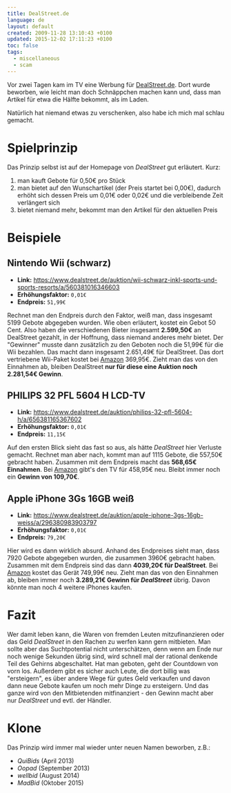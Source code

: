 ```yaml
---
title: DealStreet.de
language: de
layout: default
created: 2009-11-28 13:10:43 +0100
updated: 2015-12-02 17:11:23 +0100
toc: false
tags:
  - miscellaneous
  - scam
---
```

Vor zwei Tagen kam im TV eine Werbung für [DealStreet.de](http://www.dealstreet.de/). Dort wurde beworben, wie leicht
man doch Schnäppchen machen kann und, dass man Artikel für etwa die Hälfte bekommt, als im Laden.

Natürlich hat niemand etwas zu verschenken, also habe ich mich mal schlau gemacht.


Spielprinzip
============

Das Prinzip selbst ist auf der Homepage von *DealStreet* gut erläutert. Kurz:

1. man kauft Gebote für 0,50€ pro Stück
1. man bietet auf den Wunschartikel (der Preis startet bei 0,00€), dadurch erhöht sich dessen Preis um 0,01€ oder 0,02€
   und die verbleibende Zeit verlängert sich
1. bietet niemand mehr, bekommt man den Artikel für den aktuellen Preis


Beispiele
=========

Nintendo Wii (schwarz)
----------------------

* **Link:** <https://www.dealstreet.de/auktion/wii-schwarz-inkl-sports-und-sports-resorts/a/560381016346603>
* **Erhöhungsfaktor:** `0,01€`
* **Endpreis:** `51,99€`

Rechnet man den Endpreis durch den Faktor, weiß man, dass insgesamt 5199 Gebote abgegeben wurden. Wie oben erläutert,
kostet ein Gebot 50 Cent. Also haben die verschiedenen Bieter insgesamt **2.599,50€** an DealStreet gezahlt, in der
Hoffnung, dass niemand anderes mehr bietet. Der "Gewinner" musste dann zusätzlich zu den Geboten noch die 51,99€ für
die Wii bezahlen. Das macht dann insgesamt 2.651,49€ für DealStreet. Das dort vertriebene Wii-Paket kostet bei
[Amazon](http://www.amazon.de/dp/B002TLTBM6/) 369,95€. Zieht man das von den Einnahmen ab, bleiben DealStreet **nur für
diese eine Auktion noch 2.281,54€ Gewinn**.


PHILIPS 32 PFL 5604 H LCD-TV
----------------------------

* **Link:** <https://www.dealstreet.de/auktion/philips-32-pfl-5604-h/a/656381165367602>
* **Erhöhungsfaktor:** `0,01€`
* **Endpreis:** `11,15€`

Auf den ersten Blick sieht das fast so aus, als hätte *DealStreet* hier Verluste gemacht. Rechnet man aber nach, kommt
man auf 1115 Gebote, die 557,50€ gebracht haben. Zusammen mit dem Endpreis macht das **568,65€ Einnahmen**. Bei
[Amazon](http://www.amazon.de/dp/B00221776U/) gibt's den TV für 458,95€ neu. Bleibt immer noch ein **Gewinn von 109,70€**.


Apple iPhone 3Gs 16GB weiß
--------------------------

* **Link:** <https://www.dealstreet.de/auktion/apple-iphone-3gs-16gb-weiss/a/296380983903797>
* **Erhöhungsfaktor:** `0,01€`
* **Endpreis:** `79,20€`

Hier wird es dann wirklich absurd. Anhand des Endpreises sieht man, dass 7920 Gebote abgegeben wurden, die zusammen
3960€ gebracht haben. Zusammen mit dem Endpreis sind das dann **4039,20€ für DealStreet**. Bei
[Amazon](http://www.amazon.de/dp/B002IPGOL4/) kostet das Gerät 749,99€ neu. Zieht man das von den Einnahmen ab, bleiben
immer noch **3.289,21€ Gewinn für *DealStreet*** übrig. Davon könnte man noch 4 weitere iPhones kaufen.


Fazit
=====

Wer damit leben kann, die Waren von fremden Leuten mitzufinanzieren oder das Geld *DealStreet* in den Rachen zu werfen
kann gern mitbieten. Man sollte aber das Suchtpotential nicht unterschätzen, denn wenn am Ende nur noch wenige Sekunden
übrig sind, wird schnell mal der rational denkende Teil des Gehirns abgeschaltet. Hat man geboten, geht der Countdown
von vorn los. Außerdem gibt es sicher auch Leute, die dort billig was "ersteigern", es über andere Wege für gutes Geld
verkaufen und davon dann neue Gebote kaufen um noch mehr Dinge zu ersteigern. Und das ganze wird von den Mitbietenden
mitfinanziert - den Gewinn macht aber nur *DealStreet* und evtl. der Händler.


Klone
=====

Das Prinzip wird immer mal wieder unter neuen Namen beworben, z.B.:

* *QuiBids* (April 2013)
* *Oopad* (September 2013)
* *wellbid* (August 2014)
* *MadBid* (Oktober 2015)
